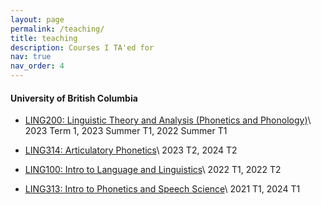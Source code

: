 ```yaml
---
layout: page
permalink: /teaching/
title: teaching
description: Courses I TA'ed for
nav: true
nav_order: 4
---
```


#### University of British Columbia

- [LING200: Linguistic Theory and Analysis (Phonetics and Phonology)](https://courses.students.ubc.ca/cs/courseschedule?pname=subjarea&tname=subj-course&dept=LING&course=200)\\
  2023 Term 1, 2023 Summer T1, 2022 Summer T1

- [LING314: Articulatory Phonetics](https://courses.students.ubc.ca/cs/courseschedule?pname=subjarea&tname=subj-course&dept=LING&course=314)\\
  2023 T2, 2024 T2

- [LING100: Intro to Language and Linguistics](https://courses.students.ubc.ca/cs/courseschedule?pname=subjarea&tname=subj-course&dept=LING&course=100)\\
  2022 T1, 2022 T2

- [LING313: Intro to Phonetics and Speech Science](https://courses.students.ubc.ca/cs/courseschedule?pname=subjarea&tname=subj-course&dept=LING&course=313)\\
  2021 T1, 2024 T1
